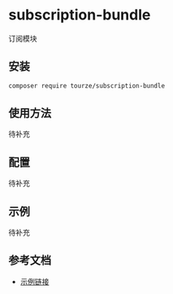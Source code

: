 # subscription-bundle

订阅模块

## 安装

```bash
composer require tourze/subscription-bundle
```

## 使用方法

待补充

## 配置

待补充

## 示例

待补充

## 参考文档

- [示例链接](https://example.com)
